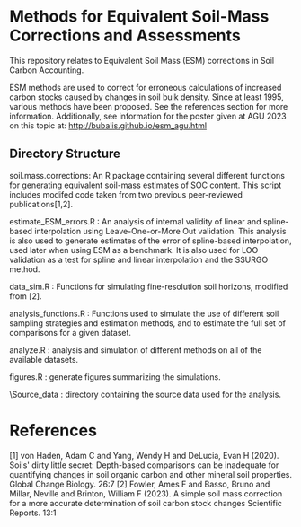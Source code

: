 <h1> Methods for Equivalent Soil-Mass Corrections and Assessments </h1>

This repository relates to Equivalent Soil Mass (ESM) corrections in Soil Carbon Accounting.

ESM methods are used to correct for erroneous calculations of increased carbon stocks caused by changes in soil bulk density. Since at least 1995, various methods have been proposed. See the references section for more information. Additionally, see information for the poster given at AGU 2023 on this topic at: http://bubalis.github.io/esm_agu.html  



<h2> Directory Structure</h2>
soil.mass.corrections: An R package containing several different functions for generating equivalent soil-mass estimates of SOC content. This script includes modifed code taken from two previous peer-reviewed publications[1,2].

estimate_ESM_errors.R : An analysis of internal validity of linear and spline-based interpolation using Leave-One-or-More Out validation. This analysis is also used to generate estimates of the error of spline-based interpolation, used later when using ESM as a benchmark. It is also used for LOO validation as a test for spline and linear interpolation and the SSURGO method.

data_sim.R : Functions for simulating fine-resolution soil horizons, modified from [2].

analysis_functions.R : Functions used to simulate the use of different soil sampling strategies and estimation methods, and to estimate the full set of comparisons for a given dataset.

analyze.R : analysis and simulation of different methods on all of the available datasets.

figures.R : generate figures summarizing the simulations.

\Source_data : directory containing the source data used for the analysis.




<h1> References</h1>
<a id="1">[1]</a> 
von Haden, Adam C and Yang, Wendy H and DeLucia, Evan H (2020). 
Soils' dirty little secret: Depth-based comparisons can be inadequate for quantifying changes in soil organic carbon and other mineral soil properties.
Global Change Biology. 26:7
<a id="1">[2]</a> 
Fowler, Ames F and Basso, Bruno and Millar, Neville and Brinton, William F (2023).
A simple soil mass correction for a more accurate determination of soil carbon stock changes
Scientific Reports. 13:1











